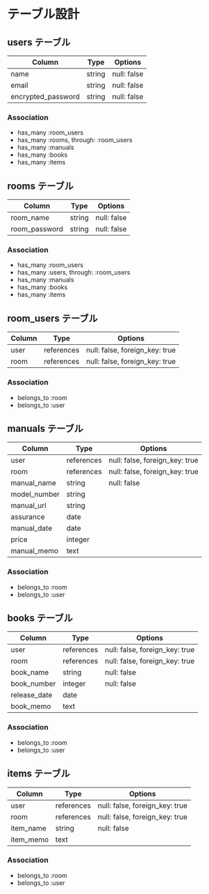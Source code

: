 # テーブル設計

## users テーブル

| Column             | Type   | Options     |
| ------------------ | ------ | ----------- |
| name               | string | null: false |
| email              | string | null: false |
| encrypted_password | string | null: false |

### Association

- has_many :room_users
- has_many :rooms, through: :room_users
- has_many :manuals
- has_many :books
- has_many :items

## rooms テーブル

| Column          | Type   | Options     |
| --------------- | ------ | ----------- |
| room_name       | string | null: false |
| room_password   | string | null: false |

### Association

- has_many :room_users
- has_many :users, through: :room_users
- has_many :manuals
- has_many :books
- has_many :items

## room_users テーブル

| Column | Type       | Options                        |
| ------ | ---------- | ------------------------------ |
| user   | references | null: false, foreign_key: true |
| room   | references | null: false, foreign_key: true |

### Association

- belongs_to :room
- belongs_to :user

## manuals テーブル

| Column       | Type       | Options                        |
| ------------ | ---------- | ------------------------------ |
| user         | references | null: false, foreign_key: true |
| room         | references | null: false, foreign_key: true |
| manual_name  | string     | null: false                    |
| model_number | string     |                                |
| manual_url   | string     |                                |
| assurance    | date       |                                |
| manual_date  | date       |                                |
| price        | integer    |                                |
| manual_memo  | text       |                                |

### Association

- belongs_to :room
- belongs_to :user

## books テーブル

| Column       | Type       | Options                        |
| ------------ | ---------- | ------------------------------ |
| user         | references | null: false, foreign_key: true |
| room         | references | null: false, foreign_key: true |
| book_name    | string     | null: false                    |
| book_number  | integer    | null: false                    |
| release_date | date       |                                |
| book_memo    | text       |                                |

### Association

- belongs_to :room
- belongs_to :user

## items テーブル

| Column       | Type       | Options                        |
| ------------ | ---------- | ------------------------------ |
| user         | references | null: false, foreign_key: true |
| room         | references | null: false, foreign_key: true |
| item_name    | string     | null: false                    |
| item_memo    | text       |                                |

### Association

- belongs_to :room
- belongs_to :user
